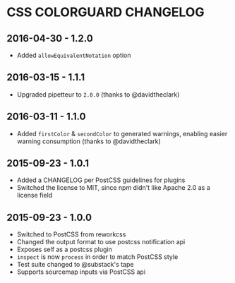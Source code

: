 # CSS COLORGUARD CHANGELOG

## 2016-04-30 - 1.2.0

- Added `allowEquivalentNotation` option

## 2016-03-15 - 1.1.1

- Upgraded pipetteur to `2.0.0` (thanks to @davidtheclark)

## 2016-03-11 - 1.1.0

- Added `firstColor` & `secondColor` to generated warnings, enabling easier
  warning consumption (thanks to @davidtheclark)

## 2015-09-23 - 1.0.1

- Added a CHANGELOG per PostCSS guidelines for plugins
- Switched the license to MIT, since npm didn't like Apache 2.0 as a license field

## 2015-09-23 - 1.0.0

- Switched to PostCSS from reworkcss
- Changed the output format to use postcss notification api
- Exposes self as a postcss plugin
- `inspect` is now `process` in order to match PostCSS style
- Test suite changed to @substack's tape
- Supports sourcemap inputs via PostCSS api
